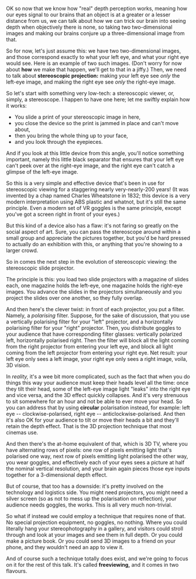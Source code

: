 OK so now that we know how "real" depth perception works, meaning how
our eyes signal to our brains that an object is at a greater or a
lesser distance from us, we can talk about how we can trick our brain
into seeing depth when objectively there is none, so taking two
two-dimensional images and making our brains conjure up a
three-dimensional image from that.

So for now, let's just assume this: we have two two-dimensional
images, and those correspond exactly to what your left eye, and what
your right eye would see. Here is an example of two such
images. (Don't worry for now about **how** we make that happen, we'll
get to that in a jiffy.) Then, we need to talk about **stereoscopic
projection:** making your left eye see *only* the left-eye image, and
making the right eye see *only* the right-eye image.

So let's start with something very low-tech: a stereoscopic viewer,
or, simply, a stereoscope. I happen to have one here; let me swiftly
explain how it works:

* You slide a print of your stereoscopic image in here,
* you close the device so the print is jammed in place and can't move
  about,
* then you bring the whole thing up to your face,
* and you look through the eyepieces.

And if you look at this little device from this angle, you'll notice
something important, namely this little black separator that ensures
that your left eye can't peek over at the right-eye image, and the
right eye can't catch a glimpse of the left-eye image.

So this is a very simple and effective device that's been in use for
stereoscopic viewing for a staggering nearly very-nearly-200 years!
(It was invented by a chap named Charles Wheatstone in 1832; this
device is a very modern interpretation using ABS plastic and whatnot,
but it's still the same principle. Even a modern set of VR goggles is
the same principle, except you've got a screen right in front of your
eyes.)

But this kind of a device also has a flaw: it's not faring so greatly
on the social aspect of art. Sure, you can pass the stereoscope around
within a small group and appreciate the pictures together, but you'd
be hard pressed to actually do an exhibition with this, or anything
that you're showing to a larger crowd.

So in comes the next step in the evolution of stereoscopic viewing:
the stereoscopic slide projector.

The principle is this: you load two slide projectors with a magazine
of slides each, one magazine holds the left-eye, one magazine holds
the right-eye images. You advance the slides in the projectors
simultaneously and you project the slides over one another, so they
fully overlap.

And then here's the clever twist: in front of each projector, you put
a filter. Namely, a *polarising* filter. Suppose, for the sake of
discussion, that you use a vertically polarising filter for your
"left" projector, and a horizontally polarising filter for your
"right" projector. Then, you distribute goggles to your audience that
have corresponding filter glasses: vertically polarized left,
horizontally polarised right. Then the filter will block all the light
coming from the right projector from entering your left eye, and block
all light coming from the left projector from entering your right
eye. Net result: your left eye only sees a left image, your right eye
only sees a right image, voila, 3D vision.

In *reality,* it's a wee bit more complicated, such as the fact that
when you do things this way your audience must keep their heads level
all the time: once they tilt their head, some of the left-eye image
light "leaks" into the right eye and vice versa, and the 3D effect
quickly collapses. And it's very strenuous to sit somewhere for an
hour and not be able to ever move your head. So you can address that
by using **circular** polarisation instead, for example: left eye --
clockwise-polarised, right eye -- anticlockwise-polarised. And then
it's also OK for your audience to tilt or move their heads a bit and
they'll retain the depth effect. That is the 3D projection technique
that most cinemas use.

And then there's the at-home equivalent of that, which is 3D TV,
where you have alternating rows of pixels: one row of pixels emitting
light that's polarised one way, next row of pixels emitting light
polarised the other way, you wear goggles, and effectively each of
your eyes sees a picture at half the nominal vertical resolution, and
your brain again pieces those eye inputs together for a 3-dimensional
depth effect.

But of course, that too has a downside: it's pretty involved on the
technology and logistics side. You might need projectors, you might
need a silver screen (so as not to mess up the polarisation on
reflection), your audience needs goggles, the works. This is all very
much non-trivial.

So what if instead we could employ a technique that requires none of
that. No special projection equipment, no goggles, no nothing. Where
you could literally hang your stereophotography in a gallery, and
visitors could stroll through and look at your images and see them in
full depth. Or you could make a picture book. Or you could send 3D
images to a friend on your phone, and they wouldn't need an app to
view it.

And of course such a technique totally does exist, and we're going to
focus on it for the rest of this talk. It's called **freeviewing,**
and it comes in two flavours.
